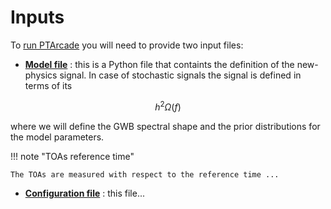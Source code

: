 # Inputs

To [run PTArcade][run] you will need to provide two input files: 

* **[Model file][model]** : this is a Python file that containts the definition of the new-physics signal. In case of stochastic signals the signal is defined in terms of its 

$$
h^2\Omega(f)
$$

where we will define the GWB spectral shape and the prior distributions for the model parameters. 

!!! note "TOAs reference time"

    The TOAs are measured with respect to the reference time ...

* **[Configuration file][config]** : this file...

  [run]: ../run.md
  [model]: model.md
  [config]: config.md
